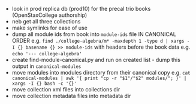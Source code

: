 - look in prod replica db (prod10) for the precal trio books (OpenStaxCollege authorship)
- neb get all three collections
- make symlinks for ease of use
- dump all module ids from book into `module-ids` file IN CANONICAL ORDER e.g. `find ./college-algebra/m* -maxdepth 1 -type d | xargs -I {} basename {} >> module-ids` with headers before the book data e.g. `echo '--- college-algebra'`
- create find-module-canonical.py and run on created list - dump this output in `canonical-modules`
- move modules into modules directory from their canonical copy e.g. `cat canonical-modules | awk '{ print "cp -r "$1"/"$2" modules/"; }' | xargs -I {} bash -c '{}'`
- move collection xml files into collections dir
- move collection metadata files into metadata dir
